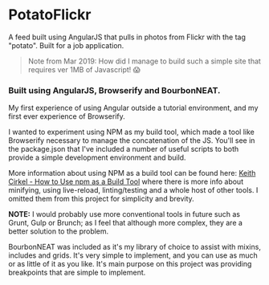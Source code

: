 # PotatoFlickr

A feed built using AngularJS that pulls in photos from Flickr with the tag "potato". Built for a job application.

> Note from Mar 2019: How did I manage to build such a simple site that requires ver 1MB of Javascript! 😱

### Built using AngularJS, Browserify and BourbonNEAT.

My first experience of using Angular outside a tutorial environment, and my first ever experience of Browserify.

I wanted to experiment using NPM as my build tool, which made a tool like Browserify necessary to manage the concatenation of the JS. You'll see in the package.json that I've included a number of useful scripts to both provide a simple development environment and build. 

More information about using NPM as a build tool can be found here: [Keith Cirkel - How to Use npm as a Build Tool](http://blog.keithcirkel.co.uk/how-to-use-npm-as-a-build-tool/) where there is more info about minifying, using live-reload, linting/testing and a whole host of other tools. I omitted them from this project for simplicity and brevity.

**NOTE:** I would probably use more conventional tools in future such as Grunt, Gulp or Brunch; as I feel that although more complex, they are a better solution to the problem.

BourbonNEAT was included as it's my library of choice to assist with mixins, includes and grids. It's very simple to implement, and you can use as much or as little of it as you like. It's main purpose on this project was providing breakpoints that are simple to implement.
